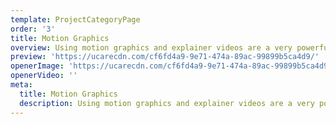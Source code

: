 ```yaml
---
template: ProjectCategoryPage
order: '3'
title: Motion Graphics
overview: Using motion graphics and explainer videos are a very powerful way to convey a message because they are fun and engaging to your client if they are made right. We have made a lot of them.
preview: 'https://ucarecdn.com/cf6fd4a9-9e71-474a-89ac-99899b5ca4d9/'
openerImage: 'https://ucarecdn.com/cf6fd4a9-9e71-474a-89ac-99899b5ca4d9/'
openerVideo: ''
meta:
  title: Motion Graphics
  description: Using motion graphics and explainer videos are a very powerful way to convey a message because they are fun and engaging to your client if they are made right. We have made a lot of them.
---
```

